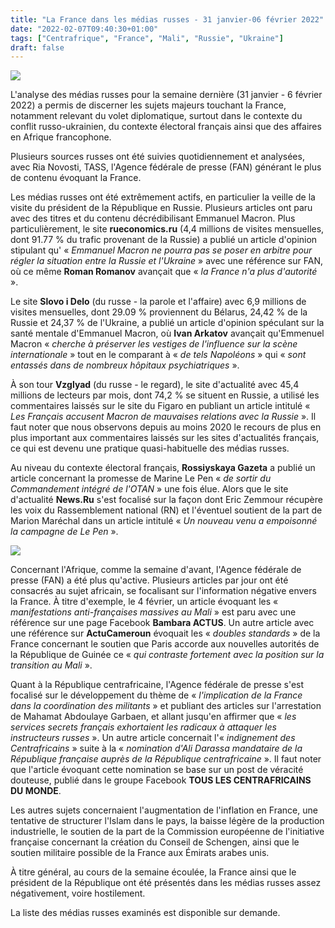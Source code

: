 ```yaml
---
title: "La France dans les médias russes - 31 janvier-06 février 2022"
date: "2022-02-07T09:40:30+01:00"
tags: ["Centrafrique", "France", "Mali", "Russie", "Ukraine"]
draft: false
---
```


![](/images/arkatov_sur_macron_slovoidelo.jpg)

L'analyse des médias russes pour la semaine dernière (31 janvier - 6 février 2022) a permis de discerner les sujets majeurs touchant la France, notamment relevant du volet diplomatique, surtout dans le contexte du conflit russo-ukrainien, du contexte électoral français ainsi que des affaires en Afrique francophone.

Plusieurs sources russes ont été suivies quotidiennement et analysées, avec Ria Novosti, TASS, l'Agence fédérale de presse (FAN) générant le plus de contenu évoquant la France.

Les médias russes ont été extrêmement actifs, en particulier la veille de la visite du président de la République en Russie. Plusieurs articles ont paru avec des titres et du contenu décrédibilisant Emmanuel Macron. Plus particulièrement, le site **rueconomics.ru** (4,4 millions de visites mensuelles, dont 91.77 % du trafic provenant de la Russie) a publié un article d'opinion stipulant qu' « *Emmanuel Macron ne pourra pas se poser en arbitre pour régler la situation entre la Russie et l'Ukraine* » avec une référence sur FAN, où ce même **Roman Romanov** avançait que « *la France n'a plus d'autorité* ».

Le site **Slovo i Delo** (du russe - la parole et l'affaire) avec 6,9 millions de visites mensuelles, dont 29.09 % proviennent du Bélarus, 24,42 % de la Russie et 24,37 % de l'Ukraine, a publié un article d'opinion spéculant sur la santé mentale d'Emmanuel Macron, où **Ivan Arkatov** avançait qu'Emmenuel Macron « *cherche à préserver les vestiges de l'influence sur la scène internationale* » tout en le comparant à « *de tels Napoléons* » qui « *sont entassés dans de nombreux hôpitaux psychiatriques* ».

À son tour **Vzglyad** (du russe - le regard), le site d'actualité avec 45,4 millions de lecteurs par mois, dont 74,2 % se situent en Russie, a utilisé les commentaires laissés sur le site du Figaro en publiant un article intitulé « *Les Français accusent Macron de mauvaises relations avec la Russie* ». Il faut noter que nous observons depuis au moins 2020 le recours de plus en plus important aux commentaires laissés sur les sites d'actualités français, ce qui est devenu une pratique quasi-habituelle des médias russes.

Au niveau du contexte électoral français, **Rossiyskaya Gazeta** a publié un article concernant la promesse de Marine Le Pen « *de sortir du Commandement intégré de l'OTAN* » une fois élue. Alors que le site d'actualité **News.Ru** s'est focalisé sur la façon dont Eric Zemmour récupère les voix du Rassemblement national (RN) et l'éventuel soutient de la part de Marion Maréchal dans un article intitulé « *Un nouveau venu a empoisonné la campagne de Le Pen* ».

![](/images/manifestation_antifrancaise_mali_riafan.jpg)

Concernant l'Afrique, comme la semaine d'avant, l'Agence fédérale de presse (FAN) a été plus qu'active. Plusieurs articles par jour ont été consacrés au sujet africain, se focalisant sur l'information négative envers la France. À titre d'exemple, le 4 février, un article évoquant les « *manifestations anti-françaises massives au Mali* » est paru avec une référence sur une page Facebook **Bambara ACTUS**. Un autre article avec une référence sur **ActuCameroun** évoquait les « *doubles standards* » de la France concernant le soutien que Paris accorde aux nouvelles autorités de la République de Guinée ce « *qui contraste fortement avec la position sur la transition au Mali* ».

Quant à la République centrafricaine, l'Agence fédérale de presse s'est focalisé sur le développement du thème de « *l'implication de la France dans la coordination des militants* » et publiant des articles sur l'arrestation de Mahamat Abdoulaye Garbaen, et allant jusqu'en affirmer que « *les services secrets français exhortaient les radicaux à attaquer les instructeurs russes* ». Un autre article concernait l'« *indignement des Centrafricains* » suite à la « *nomination d'Ali Darassa mandataire de la République française auprès de la République centrafricaine* ». Il faut noter que l'article évoquant cette nomination se base sur un post de véracité douteuse, publié dans le groupe Facebook **TOUS LES CENTRAFRICAINS DU MONDE**.

Les autres sujets concernaient l'augmentation de l'inflation en France, une tentative de structurer l'Islam dans le pays, la baisse légère de la production industrielle, le soutien de la part de la Commission européenne de l'initiative française concernant la création du Conseil de Schengen, ainsi que le soutien militaire possible de la France aux Émirats arabes unis.

À titre général, au cours de la semaine écoulée, la France ainsi que le président de la République ont été présentés dans les médias russes assez négativement, voire hostilement.

La liste des médias russes examinés est disponible sur demande.